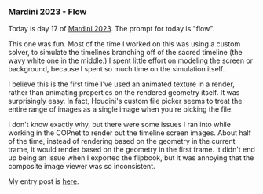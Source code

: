 ### Mardini 2023 - Flow

Today is day 17 of [Mardini 2023][mardini-2023]. The prompt for today is "flow".

This one was fun. Most of the time I worked on this was using a custom solver, to simulate
the timelines branching off of the sacred timeline (the wavy white one in the middle.)
I spent little effort on modeling the screen or background, because I spent so much
time on the simulation itself.

I believe this is the first time I've used an animated texture in a render, rather than
animating properties on the rendered geometry itself. It was surprisingly easy. In fact,
Houdini's custom file picker seems to treat the entire range of images as a single image
when you're picking the file.

I don't know exactly why, but there were some issues I ran into while working in the
COPnet to render out the timeline screen images. About half of the time, instead of
rendering based on the geometry in the current trame, it would render based on the
geometry in the first frame. It didn't end up being an issue when I exported the flipbook,
but it was annoying that the composite image viewer was so inconsistent.

My entry post is [here][entry-post].

[mardini-2023]: https://www.sidefx.com/community-main-menu/contests-jams/mardini-2023/
[entry-post]: https://www.sidefx.com/forum/topic/89399/?page=1#post-387383
